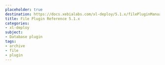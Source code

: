 ```yaml
---
placeholder: true
destination: https://docs.xebialabs.com/xl-deploy/5.1.x/filePluginManual.html
title: File Plugin Reference 5.1.x
categories: 
- xl-deploy
subject:
- Database plugin
tags:
- archive
- file
- plugin
---
```


